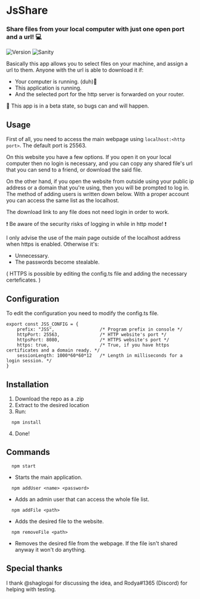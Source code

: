 # JsShare
### Share files from your local computer with just one open port and a url! 💻
![Version](https://img.shields.io/static/v1?label=Version&message=0.1.0%20beta&color=success?style=flat-square)
![Sanity](https://img.shields.io/static/v1?label=Sanity&message=stable&color=success?style=flat-square)

Basically this app allows you to select files on your machine, and assign a url to them.
Anyone with the url is able to download it if:
- Your computer is running. (duh)🐹
- This application is running.
- And the selected port for the http server is forwarded on your router.

🐞 This app is in a beta state, so bugs can and will happen.

## Usage
First of all, you need to access the main webpage using `localhost:<http port>`.
The default port is 25563.

On this website you have a few options. If you open it on your local computer
then no login is necessary, and you can copy any shared file's url that you can
send to a friend, or download the said file.

On the other hand, if you open the website from outside using your public ip address or
a domain that you're using, then you will be prompted to log in. The method of adding 
users is written down below. With a proper account you can access the same list as the localhost.

The download link to any file does not need login in order to work.

❗ Be aware of the security risks of logging in while in http mode! ❗

I only advise the use of the main page outside of the localhost address when https is enabled.
Otherwise it's:
- Unnecessary.
- The passwords become stealable.

( HTTPS is possible by editing the config.ts file and adding the necessary certeficates. )

## Configuration
To edit the configuration you need to modify the config.ts file.
```
export const JSS_CONFIG = {
    prefix: "JSS",                 /* Program prefix in console */
    httpPort: 25563,               /* HTTP website's port */
    httpsPort: 8080,               /* HTTPS website's port */
    https: true,                   /* True, if you have https certificates and a domain ready. */
    sessionLength: 1000*60*60*12   /* Length in milliseconds for a login session. */
}
```

## Installation

1. Download the repo as a .zip
2. Extract to the desired location
3. Run:
```
  npm install
```
4. Done!

## Commands

```
  npm start
```
- Starts the main application.

```
  npm addUser <name> <password>
```
- Adds an admin user that can access the whole file list.
  
```
  npm addFile <path>
```
- Adds the desired file to the website.
 
```
  npm removeFile <path>
```
- Removes the desired file from the webpage. If the file isn't shared anyway it won't do anything.

## Special thanks
I thank @shaglogai for discussing the idea,
and Rodya#1365 (Discord) for helping with testing.
